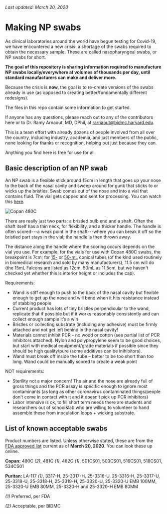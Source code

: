 *Last updated: March 20, 2020*

# Making NP swabs

As clinical laboratories around the world have begun testing for Covid-19, we have encountered a new crisis: a shortage of the swabs required to obtain the necessary sample. These are called nasopharyngeal swabs, or NP swabs for short.

**The goal of this repository is sharing information required to manufacture NP swabs locally/everywhere at volumes of thousands per day, until standard manufacturers can make and deliver more.**

Because the crisis is **now,** the goal is to re-create versions of the swabs already in use (as opposed to creating better/fundamentally different redesigns).

The files in this repo contain some information to get started.

If anyone has any questions, please reach out to any of the contributors here or to Dr. Ramy Arnaout, MD, DPhil, at rarnaout@bidmc.harvard.edu.

This is a team effort with already dozens of people involved from all over the country, including industry, academia, and just members of the public, none looking for thanks or recognition, helping out just because they can.

Anything you find here is free for use for all.


## Basic description of an NP swab

An NP swab is a flexible stick around 15cm in length that goes up your nose to the back of the nasal cavity and sweep around for gunk that sticks to or wicks up the bristles. Swab comes out of the nose and into a vial that contains fluid. The vial gets capped and sent for processing. You can watch this [here](https://www.youtube.com/watch?v=hXohAo1d6tk&feature=youtu.be&t=40).

![Copan 480C](https://github.com/rarnaout/Covid19-NP-Swab/blob/master/copan_flocked_swab_macro.png)

There are really just two parts: a bristled bulb end and a shaft. Often the shaft itself has a thin neck, for flexibility, and a thicker handle. The handle is often scored---a weak point in the shaft---where you can break it off so the bristled part stays in the vial; the handle is then thrown away.

The distance along the handle where the scoring occurs depends on the vial you use. For example, for the vials for use with Copan 480C swabs, the breakpoint is 7cm; for [15-](https://www.fishersci.com/shop/products/falcon-15ml-conical-centrifuge-tubes-5/p-193301) or [50-mL](https://www.fishersci.com/shop/products/falcon-50ml-conical-centrifuge-tubes-2/p-193321) conical tubes (of the kind used routinely in biomedical research and sold by many manufacturers), 11.5 cm will do (the 15mL Falcons are listed as 12cm, 50mL as 11.5cm, but we haven't checked yet whether this is interior height or includes the cap).


Requirements:
-	Wand is stiff enough to push to the back of the nasal cavity but flexible enough to get up the nose and will bend when it hits resistance instead of stabbing people
-	Current product has lots of tiny bristles perpendicular to the wand, replicate that if possible but if it works reasonably consistently and can collect enough sample it’s a win
-	Bristles or collecting substrate (including any adhesive) must be firmly attached and not get left behind in the nasal cavity!
-	Materials cannot inhibit PCR – no wood or cotton (see partial list of PCR inhibitors attached). Nylon and polypropylene seem to be good choices, but start with medical equipment/grade materials if possible since they should be high quality/pure (some additives can be inihibitors).
-	Wand must break off inside the tube – better to be too short than too long.  Wand could be manually scored to create a weak point

NOT requirements:
-	Sterility not a major concern! The air and the nose are already full of gross things and the PCR assay is specific enough to ignore most contaminants (as long as other coronavirus contaminated things/people don’t come in contact with it and it doesn’t pick up PCR inhibitors)
-	Labor intensive is ok, to fill short term needs there are students and researchers out of school&lab who are willing to volunteer to hand assemble these from inoculation loops + wicking substrate.






## List of known acceptable swabs

Product numbers are listed. Unless otherwise stated, these are from the [FDA approved list](https://www.fda.gov/medical-devices/emergency-situations-medical-devices/faqs-diagnostic-testing-sars-cov-2) current as of **March 20, 2020**. You can look these up online.

**Copan:** 480C *(2)*, 481C *(1)*, 482C *(1)*, 501CS01, 503CS01, 516CS01, 518CS01, 534CS01

**Puritan:** LA-117 *(1)*, 3317-H, 25-3317-H, 25-3316-U, 25-3316-H, 25-3317-U, 25-3318-U, 25-3318-H, 25-3319-H, 25-3320-U, 25-3320-U EMB 100MM, 25-3320-U EMB 80MM, 25-3320-H and 25-3320-H EMB 80MM

*(1)* Preferred, per FDA

*(2)* Acceptable, per BIDMC
